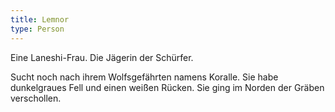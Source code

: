 ```yaml
---
title: Lemnor
type: Person
---
```


Eine Laneshi-Frau. Die Jägerin der Schürfer.

Sucht noch nach ihrem Wolfsgefährten namens Koralle. Sie habe dunkelgraues Fell
und einen weißen Rücken. Sie ging im Norden der Gräben verschollen.
